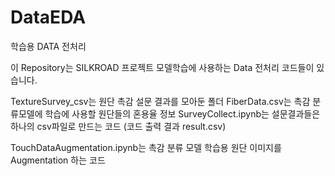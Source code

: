 # DataEDA
학습용 DATA 전처리

이 Repository는 SILKROAD 프로젝트 모델학습에 사용하는 Data 전처리 코드들이 있습니다.

TextureSurvey_csv는 원단 촉감 설문 결과를 모아둔 폴더
FiberData.csv는 촉감 분류모델에 학습에 사용할 원단들의 혼용율 정보
SurveyCollect.ipynb는 설문결과들은 하나의 csv파일로 만드는 코드 (코드 출력 결과 result.csv)


TouchDataAugmentation.ipynb는 촉감 분류 모델 학습용 원단 이미지를 Augmentation 하는 코드
